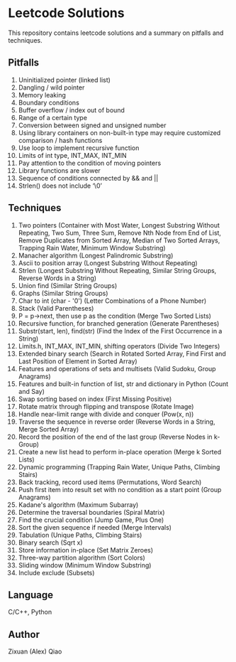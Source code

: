 # Leetcode Solutions
This repository contains leetcode solutions and a summary on pitfalls and techniques. 

## Pitfalls
1.	Uninitialized pointer (linked list)
2.	Dangling / wild pointer
3.	Memory leaking
4.	Boundary conditions
5.	Buffer overflow / index out of bound
6.	Range of a certain type
7.	Conversion between signed and unsigned number
8.	Using library containers on non-built-in type may require customized comparison / hash functions
9.	Use loop to implement recursive function
10.	Limits of int type, INT_MAX, INT_MIN
11.	Pay attention to the condition of moving pointers
12.	Library functions are slower
13.	Sequence of conditions connected by && and ||
14.	Strlen() does not include ‘\0’

## Techniques
1.	Two pointers (Container with Most Water, Longest Substring Without Repeating, Two Sum, Three Sum, Remove Nth Node from End of List, Remove Duplicates from Sorted Array, Median of Two Sorted Arrays, Trapping Rain Water, Minimum Window Substring)
2.	Manacher algorithm (Longest Palindromic Substring)
3.	Ascii to position array (Longest Substring Without Repeating)
4.	Strlen (Longest Substring Without Repeating, Similar String Groups, Reverse Words in a String)
5.	Union find (Similar String Groups)
6.	Graphs (Similar String Groups)
7.	Char to int (char - '0') (Letter Combinations of a Phone Number)
8.	Stack (Valid Parentheses)
9.	P = p->next, then use p as the condition (Merge Two Sorted Lists)
10.	Recursive function, for branched generation (Generate Parentheses)
11.	Substr(start, len), find(str) (Find the Index of the First Occurrence in a String)
12.	Limits.h, INT_MAX, INT_MIN, shifting operators (Divide Two Integers)
13.	Extended binary search (Search in Rotated Sorted Array, Find First and Last Position of Element in Sorted Array)
14.	Features and operations of sets and multisets (Valid Sudoku, Group Anagrams)
15.	Features and built-in function of list, str and dictionary in Python (Count and Say)
16.	Swap sorting based on index (First Missing Positive)
17.	Rotate matrix through flipping and transpose (Rotate Image)
18.	Handle near-limit range with divide and conquer (Pow(x, n))
19.	Traverse the sequence in reverse order (Reverse Words in a String, Merge Sorted Array)
20.	Record the position of the end of the last group (Reverse Nodes in k-Group)
21.	Create a new list head to perform in-place operation (Merge k Sorted Lists)
22.	Dynamic programming (Trapping Rain Water, Unique Paths, Climbing Stairs)
23.	Back tracking, record used items (Permutations, Word Search)
24.	Push first item into result set with no condition as a start point (Group Anagrams)
25.	Kadane's algorithm (Maximum Subarray)
26.	Determine the traversal boundaries (Spiral Matrix)
27.	Find the crucial condition (Jump Game, Plus One)
28.	Sort the given sequence if needed (Merge Intervals)
29.	Tabulation (Unique Paths, Climbing Stairs)
30.	Binary search (Sqrt x)
31.	Store information in-place (Set Matrix Zeroes)
32.	Three-way partition algorithm (Sort Colors)
33.	Sliding window (Minimum Window Substring)
34.	Include exclude (Subsets)
    

## Language
C/C++, Python

## Author
Zixuan (Alex) Qiao
